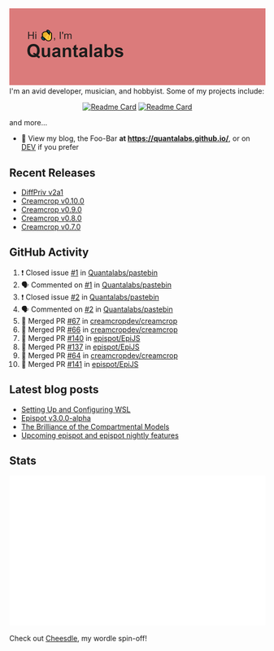 <img src="header.png">
I'm an avid developer, musician, and hobbyist. Some of my projects include:
<p align='center'><a href="https://github.com/Quantalabs/EpiJS"><img src="https://github-readme-stats.vercel.app/api/pin/?username=epispot&amp;repo=EpiJS" alt="Readme Card"></a>
<a href="https://github.com/Quantalabs/NCOVDashboard"><img src="https://github-readme-stats.vercel.app/api/pin/?username=Quantalabs&amp;repo=NCOVDashboard" alt="Readme Card"></a></p>


and more...

- 📜 View my blog, the Foo-Bar **at https://quantalabs.github.io/**, or on [DEV](https://dev.to/Quantalabs) if you prefer

## Recent Releases
- [DiffPriv v2a1](https://github.com/Quantalabs/DiffPriv/releases/tag/v2.0.0-alpha1)
- [Creamcrop v0.10.0](https://github.com/creamcropdev/creamcrop/releases/tag/v0.10.0)
- [Creamcrop v0.9.0](https://github.com/creamcropdev/creamcrop/releases/tag/v0.9.0)
- [Creamcrop v0.8.0](https://github.com/creamcropdev/creamcrop/releases/tag/v0.8.0)
- [Creamcrop v0.7.0](https://github.com/creamcropdev/creamcrop/releases/tag/v0.7.0)

## GitHub Activity
<!--START_SECTION:activity-->
1. ❗️ Closed issue [#1](https://github.com/Quantalabs/pastebin/issues/1) in [Quantalabs/pastebin](https://github.com/Quantalabs/pastebin)
2. 🗣 Commented on [#1](https://github.com/Quantalabs/pastebin/issues/1) in [Quantalabs/pastebin](https://github.com/Quantalabs/pastebin)
3. ❗️ Closed issue [#2](https://github.com/Quantalabs/pastebin/issues/2) in [Quantalabs/pastebin](https://github.com/Quantalabs/pastebin)
4. 🗣 Commented on [#2](https://github.com/Quantalabs/pastebin/issues/2) in [Quantalabs/pastebin](https://github.com/Quantalabs/pastebin)
5. 🎉 Merged PR [#67](https://github.com/creamcropdev/creamcrop/pull/67) in [creamcropdev/creamcrop](https://github.com/creamcropdev/creamcrop)
6. 🎉 Merged PR [#66](https://github.com/creamcropdev/creamcrop/pull/66) in [creamcropdev/creamcrop](https://github.com/creamcropdev/creamcrop)
7. 🎉 Merged PR [#140](https://github.com/epispot/EpiJS/pull/140) in [epispot/EpiJS](https://github.com/epispot/EpiJS)
8. 🎉 Merged PR [#137](https://github.com/epispot/EpiJS/pull/137) in [epispot/EpiJS](https://github.com/epispot/EpiJS)
9. 🎉 Merged PR [#64](https://github.com/creamcropdev/creamcrop/pull/64) in [creamcropdev/creamcrop](https://github.com/creamcropdev/creamcrop)
10. 🎉 Merged PR [#141](https://github.com/epispot/EpiJS/pull/141) in [epispot/EpiJS](https://github.com/epispot/EpiJS)
<!--END_SECTION:activity-->

## Latest blog posts
<!-- BLOG-POST-LIST:START -->
- [Setting Up and Configuring WSL](https://dev.to/quantalabs/setting-up-and-configuring-wsl-392c)
- [Epispot v3.0.0-alpha](https://dev.to/epispot/epispot-v3-0-0-alpha-5heh)
- [The Brilliance of the Compartmental Models](https://dev.to/quantalabs/the-brilliance-of-the-compartmental-models-1j99)
- [Upcoming epispot and epispot nightly features](https://dev.to/epispot/upcoming-epispot-and-epispot-nightly-features-52ep)
<!-- BLOG-POST-LIST:END -->


## Stats
<p align="center"><img src="https://github.com/Quantalabs/github-stats/raw/master/generated/languages.svg" alt="Language Stats"><br>

Check out [Cheesdle](https://cheesdle.vercel.app), my wordle spin-off!
